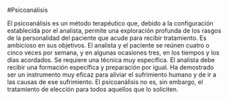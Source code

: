 #Psicoanálisis

El psicoanálisis es un método terapéutico que, debido a la configuración establecida por el analista, permite una exploración profunda de los rasgos de la personalidad del paciente que acude para recibir tratamiento. Es ambicioso en sus objetivos. El analista y el paciente se reúnen cuatro o cinco veces por semana, y en algunas ocasiones tres, en los tiempos y los días acordados. Se requiere una técnica muy específica. El analista debe recibir una formación específica y preparación por igual. Ha demostrado ser un instrumento muy eficaz para aliviar el sufrimiento humano y de ir a las causas de ese sufrimiento. El psicoanálisis no es, sin embargo, el tratamiento de elección para todos aquellos que lo soliciten.